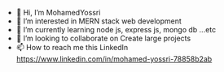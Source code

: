 - 👋 Hi, I’m MohamedYossri
- 👀 I’m interested in MERN stack web development 
- 🌱 I’m currently learning node js, express js, mongo db ...etc 
- 💞️ I’m looking to collaborate on Create large projects 
- 📫 How to reach me this LinkedIn https://www.linkedin.com/in/mohamed-yossri-78858b2ab

<!---
MohamedYossri65/MohamedYossri65 is a ✨ special ✨ repository because its `README.md` (this file) appears on your GitHub profile.
You can click the Preview link to take a look at your changes.
--->
